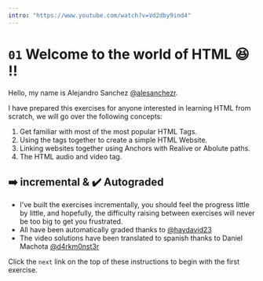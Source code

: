 ```yaml
---
intro: "https://www.youtube.com/watch?v=Vd2dby9ind4"
---
```

# `01` Welcome to the world of HTML 😆 !!

Hello, my name is Alejandro Sanchez [@alesanchezr](https://twitter.com/alesanchezr).

I have prepared this exercises for anyone interested in learning HTML from scratch, we will go over the following concepts:

1. Get familiar with most of the most popular HTML Tags.
2. Using the tags together to create a simple HTML Website.
3. Linking websites together using Anchors with Realive or Abolute paths.
4. The HTML audio and video tag.

## ➡️ incremental & ✔️ Autograded

- I've built the exercises incrementally, you should feel the progress little by little, and hopefully, the difficulty raising between exercises will never be too big to get you frustrated.
- All have been automatically graded thanks to [@haydavid23](https://github.com/haydavid23)
- The video solutions have been translated to spanish thanks to Daniel Machota [@d4rkm0nst3r](https://github.com/d4rkm0nst3r)

Click the `next` link on the top of these instructions to begin with the first exercise.
